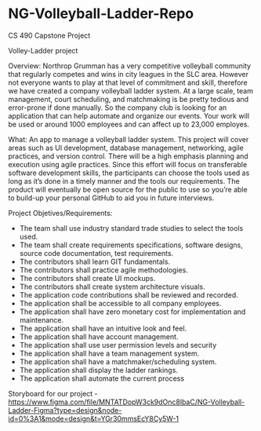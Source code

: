 # NG-Volleyball-Ladder-Repo
CS 490 Capstone Project

Volley-Ladder project

Overview:
Northrop Grumman has a very competitive volleyball community that regularly competes and
wins in city leagues in the SLC area. However not everyone wants to play at that level of
commitment and skill, therefore we have created a company volleyball ladder system. At a
large scale, team management, court scheduling, and matchmaking is be pretty tedious and
error-prone if done manually. So the company club is looking for an application that can help
automate and organize our events. Your work will be used or around 1000 employees and can
affect up to 23,000 employes.

What:
An app to manage a volleyball ladder system.
This project will cover areas such as UI development, database management, networking, agile
practices, and version control. There will be a high emphasis planning and execution using
agile practices. Since this effort will focus on transferable software development skills, the
participants can choose the tools used as long as it’s done in a timely manner and the tools our
requirements. The product will eventually be open source for the public to use so you’re able to
build-up your personal GitHub to aid you in future interviews.

Project Objetives/Requirements:
- The team shall use industry standard trade studies to select the tools used.
- The team shall create requirements specifications, software designs, source code
documentation, test requirements.
- The contributors shall learn GIT fundamentals.
- The contributors shall practice agile methodologies.
- The contributors shall create UI mockups.
- The contributors shall create system architecture visuals.
- The application code contributions shall be reviewed and recorded.
- The application shall be accessible to all company employees.
- The application shall have zero monetary cost for implementation and maintenance.
- The application shall have an intuitive look and feel.
- The application shall have account management.
- The application shall use user permission levels and security
- The application shall have a team management system.
- The application shall have a matchmaker/scheduling system.
- The application shall display the ladder rankings.
- The application shall automate the current process

Storyboard for our project - https://www.figma.com/file/MNTATDopW3ck9dOnc8lbaC/NG-Volleyball-Ladder-Figma?type=design&node-id=0%3A1&mode=design&t=YGr30mmsEcY8Cy5W-1
